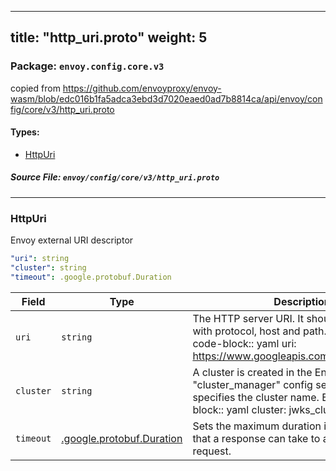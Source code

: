 
---
title: "http_uri.proto"
weight: 5
---

<!-- Code generated by solo-kit. DO NOT EDIT. -->


### Package: `envoy.config.core.v3`  
copied from https://github.com/envoyproxy/envoy-wasm/blob/edc016b1fa5adca3ebd3d7020eaed0ad7b8814ca/api/envoy/config/core/v3/http_uri.proto


 
#### Types:


- [HttpUri](#httpuri)
  



##### Source File: `envoy/config/core/v3/http_uri.proto`





---
### HttpUri

 
Envoy external URI descriptor

```yaml
"uri": string
"cluster": string
"timeout": .google.protobuf.Duration

```

| Field | Type | Description | Default |
| ----- | ---- | ----------- |----------- | 
| `uri` | `string` | The HTTP server URI. It should be a full FQDN with protocol, host and path. Example: .. code-block:: yaml uri: https://www.googleapis.com/oauth2/v1/certs. |  |
| `cluster` | `string` | A cluster is created in the Envoy "cluster_manager" config section. This field specifies the cluster name. Example: .. code-block:: yaml cluster: jwks_cluster. |  |
| `timeout` | [.google.protobuf.Duration](https://developers.google.com/protocol-buffers/docs/reference/csharp/class/google/protobuf/well-known-types/duration) | Sets the maximum duration in milliseconds that a response can take to arrive upon request. |  |





<!-- Start of HubSpot Embed Code -->
<script type="text/javascript" id="hs-script-loader" async defer src="//js.hs-scripts.com/5130874.js"></script>
<!-- End of HubSpot Embed Code -->
